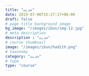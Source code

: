 ```yaml
---
title: "حديث"
date: 2019-07-06T15:27:17+06:00
draft: false
# page title background image
bg_image: "/images/ibun/img-12.jpg"
# meta description
description : "حديث"
# course thumbnail
image: "/images/ibun/hadith.png"
# taxonomy
category: "حديث"
# type
type: "course"
---
```



